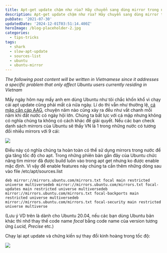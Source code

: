 ```yaml
---
title: Apt-get update chậm như rùa? Hãy chuyển sang dùng mirror trong nước
description: Apt-get update chậm như rùa? Hãy chuyển sang dùng mirror trong nước
pubDate: '2021-07-30'
updatedDate: '2024-12-01T03:51:14.400Z'
heroImage: /blog-placeholder-2.jpg
categories:
  - tips-tricks
tags:
  - shark
  - slow-apt-update
  - sources-list
  - ubuntu
  - ubuntu-mirror
---
```


_The following post content will be written in Vietnamese since it addresses a specific problem that only affect Ubuntu users currently residing in Vietnam_

Mấy ngày hôm nay mấy anh em dùng Ubuntu như tôi chắc khốn khổ vì chạy cái apt update cũng phải mất cả nửa ngày. Lí do thì vẫn như thường lệ, [cá mập cắn cáp AAG](https://tienphong.vn/cap-quang-aag-gap-su-co-internet-di-quoc-te-bi-anh-huong-post1357028.tpo), chuyện năm nào cũng xảy ra đều như vắt chanh mỗi năm khi đất nước có ngày hội lớn. Chúng ta bất lực với cá mập nhưng không có nghĩa chúng ta không có cách khác để giải quyết. Nếu các bạn check danh sách mirrors của Ubuntu sẽ thấy VN là 1 trong những nước có tương đối nhiều mirrors với 9 cái:

![](/blog-placeholder-1.jpg)

Điều này có nghĩa chúng ta hoàn toàn có thể sử dụng mirrors trong nước để gia tăng tốc độ cho apt. Trong những phiên bản gần đây của Ubuntu chức năng tìm mirror đã được build luôn vào trong apt get nhưng ko được enable mặc định. Vì vậy để enable features này chúng ta cần thêm những dòng sau vào file /etc/apt/sources.list

```
deb mirror://mirrors.ubuntu.com/mirrors.txt focal main restricted universe multiversedeb mirror://mirrors.ubuntu.com/mirrors.txt focal-updates main restricted universe multiversedeb mirror://mirrors.ubuntu.com/mirrors.txt focal-backports main restricted universe multiversedeb mirror://mirrors.ubuntu.com/mirrors.txt focal-security main restricted universe multiverse
```

(Lưu ý VD trên là dành cho Ubuntu 20.04, nếu các bạn dùng Ubuntu bản khác thì nhớ thay thế code name _focal_ bằng code name của version tương ứng _Lucid, Precise_ etc.)

Chạy lại apt update và chứng kiến sự thay đổi kinh hoàng trong tốc độ:

![](/blog-placeholder-1.jpg)
